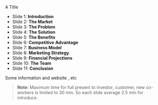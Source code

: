 A Title

- Slide 1: **Introduction**
- Slide 2: **The Market**
- Slide 3: **The Problem**
- Slide 4: **The Solution**
- Slide 5: **The Benefits**
- Slide 6: **Competitive Advantage**
- Slide 7: **Business Model**
- Slide 8: **Marketing Strategy**
- Slide 9: **Financial Projections**
- Slide 10: **The Team**
- Slide 11: **Conclusion**

Some information and website , etc

> **Note**: Maximum time for full present to investor, customer, new co-workers is limited to 30 min. So each slide average 2.5 min for introduce.
